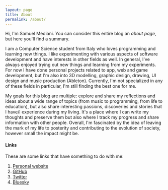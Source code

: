 ```yaml
---
layout: page
title: About
permalink: /about/
---
```


Hi, I'm Samuel Mediani. You can consider this entire blog an *about page*, but here you'll find a summary.

I am a Computer Science student from Italy who loves programming and learning new things.
I like experimenting with various aspects of software development and have interests in other fields as well. In general, I've always enjoyed trying out new things and learning from my experiments.
For now I have done personal projects related to app, web and game development, but I'm also into 3D modelling, graphic design, drawing, UI design and music production (Ableton).
Currently, I'm not specialized in any of these fields in particular, I'm still finding the best one for me.

My goals for this blog are multiple: explore and share my reflections and ideas about a wide range of topics (from music to programming, from life to education), but also share interesting passions, discoveries and stories that I have/I experience during my living. It's a place where I can write my thoughts and preserve them but also where I track my progress and share information with other people.
Overall, I'm fascinated by the idea of leaving the mark of my life to posterity and contributing to the evolution of society, however small the impact might be.

#### Links

These are some links that have something to do with me:

1. [Personal website](https://samdev.netlify.app)
2. [GitHub](https://github.com/SamMed05)
3. [Twitter](https://twitter.com/MedianiSamuel)
4. [Bluesky](https://bsky.app/profile/sam-med.bsky.social)